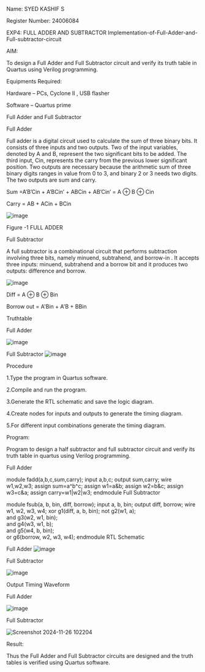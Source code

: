 Name: SYED KASHIF S

Register Number: 24006084

EXP4: FULL ADDER AND SUBTRACTOR
Implementation-of-Full-Adder-and-Full-subtractor-circuit

AIM:

To design a Full Adder and Full Subtractor circuit and verify its truth table in Quartus using Verilog programming.

Equipments Required:

Hardware – PCs, Cyclone II , USB flasher

Software – Quartus prime

Full Adder and Full Subtractor

Full Adder

Full adder is a digital circuit used to calculate the sum of three binary bits. It consists of three inputs and two outputs. Two of the input variables, denoted by A and B, represent the two significant bits to be added. The third input, Cin, represents the carry from the previous lower significant position. Two outputs are necessary because the arithmetic sum of three binary digits ranges in value from 0 to 3, and binary 2 or 3 needs two digits. The two outputs are sum and carry.

Sum =A’B’Cin + A’BCin’ + ABCin + AB’Cin’ = A ⊕ B ⊕ Cin

Carry = AB + ACin + BCin

![image](https://github.com/user-attachments/assets/82548aa8-3582-4ecb-bcc1-3c8d9ee5590d)


Figure -1 FULL ADDER

Full Subtractor

A full subtractor is a combinational circuit that performs subtraction involving three bits, namely minuend, subtrahend, and borrow-in . It accepts three inputs: minuend, subtrahend and a borrow bit and it produces two outputs: difference and borrow.

![image](https://github.com/user-attachments/assets/6b4c85d8-a181-43f5-a1b1-69d2ddb33245)


Diff = A ⊕ B ⊕ Bin

Borrow out = A'Bin + A'B + BBin

Truthtable

Full Adder

![image](https://github.com/user-attachments/assets/c5caad03-c92d-4128-b5b7-c88cacc13e82)


Full Subtractor
![image](https://github.com/user-attachments/assets/8154369a-2aed-4fcc-9836-d71c3e4e6901)



Procedure

1.Type the program in Quartus software.

2.Compile and run the program.

3.Generate the RTL schematic and save the logic diagram.

4.Create nodes for inputs and outputs to generate the timing diagram.

5.For different input combinations generate the timing diagram.

Program:

Program to design a half subtractor and full subtractor circuit and verify its truth table in quartus using Verilog programming.

Full Adder

module fadd(a,b,c,sum,carry);
input a,b,c;
output sum,carry;
wire w1,w2,w3;
assign sum=a^b^c;
assign w1=a&b;
assign w2=b&c;
assign w3=c&a;
assign carry=w1|w2|w3;
endmodule 
Full Subtractor

module fsub(a, b, bin, diff, borrow);
input a, b, bin;
output diff, borrow;
wire w1, w2, w3, w4;
xor g1(diff, a, b, bin);
not g2(w1, a);          
and g3(w2, w1, bin);    
and g4(w3, w1, b);     
and g5(w4, b, bin);     
or g6(borrow, w2, w3, w4); 
endmodule
RTL Schematic

Full Adder
![image](https://github.com/user-attachments/assets/d8a00fdf-dcec-4105-806d-3bfc7ce1b371)


Full Subtractor

![image](https://github.com/user-attachments/assets/1c8d74ba-7b72-4d7c-baf2-f8ef0c865f43)

Output Timing Waveform

Full Adder

![image](https://github.com/user-attachments/assets/39e8eb3e-5b17-4564-a8f7-00060ab4859c)


Full Subtractor

![Screenshot 2024-11-26 102204](https://github.com/user-attachments/assets/d23800ac-93c8-433a-ae85-efe09982eee7)


Result:

Thus the Full Adder and Full Subtractor circuits are designed and the truth tables is verified using Quartus software.
